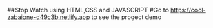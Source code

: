 ##Stop Watch using HTML,CSS and JAVASCRIPT
#Go to https://cool-zabaione-d49c3b.netlify.app to see the progect demo

